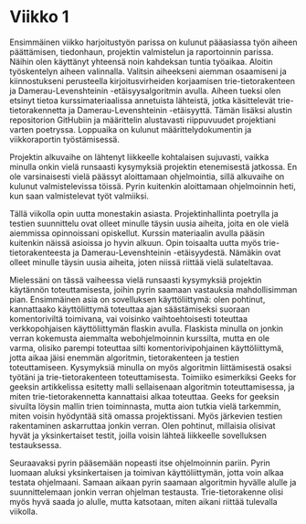 # Viikko 1

Ensimmäinen viikko harjoitustyön parissa on kulunut pääasiassa työn aiheen päättämisen, tiedonhaun, projektin valmistelun ja raportoinnin parissa. Näihin olen käyttänyt yhteensä noin kahdeksan tuntia työaikaa. Aloitin työskentelyn aiheen valinnalla. Valitsin aiheekseni aiemman osaamiseni ja kiinnostukseni perusteella kirjoitusvirheiden korjaamisen trie-tietorakenteen ja Damerau-Levenshteinin -etäisyysalgoritmin avulla. Aiheen tueksi olen etsinyt tietoa kurssimateriaalissa annetuista lähteistä, jotka käsittelevät trie-tietorakennetta ja Damerau-Levenshteinin -etäisyyttä. Tämän lisäksi alustin repositorion GitHubiin ja määrittelin alustavasti riippuvuudet projektiani varten poetryssa. Loppuaika on kulunut määrittelydokumentin ja viikkoraportin työstämisessä.

Projektin alkuvaihe on lähtenyt liikkeelle kohtalaisen sujuvasti, vaikka minulla onkin vielä runsaasti kysymyksiä projektin etenemisestä jatkossa. En ole varsinaisesti vielä päässyt aloittamaan ohjelmointia, sillä alkuvaihe on kulunut valmistelevissa töissä. Pyrin kuitenkin aloittamaan ohjelmoinnin heti, kun saan valmistelevat työt valmiiksi.

Tällä viikolla opin uutta monestakin asiasta. Projektinhallinta poetrylla ja testien suunnittelu ovat olleet minulle täysin uusia aiheita, joita en ole vielä aiemmissa opinnoissani opiskellut. Kurssin materiaalin avulla pääsin kuitenkin näissä asioissa jo hyvin alkuun. Opin toisaalta uutta myös trie-tietorakenteesta ja Damerau-Levenshteinin -etäisyydestä. Nämäkin ovat olleet minulle täysin uusia aiheita, joten niissä riittää vielä sulateltavaa.

Mielessäni on tässä vaiheessa vielä runsaasti kysymyksiä projektin käytännön toteuttamisesta, joihin pyrin saamaan vastauksia mahdollisimman pian. Ensimmäinen asia on sovelluksen käyttöliittymä: olen pohtinut, kannattaako käyttöliittymä toteuttaa ajan säästämiseksi suoraan komentoriviltä toimivana, vai voisinko vaihtoehtoisesti toteuttaa verkkopohjaisen käyttöliittymän flaskin avulla. Flaskista minulla on jonkin verran kokemusta aiemmalta webohjelmoinnin kurssilta, mutta en ole varma, olisiko parempi toteuttaa silti komentorivipohjainen käyttöliittymä, jotta aikaa jäisi enemmän algoritmin, tietorakenteen ja testien toteuttamiseen. Kysymyksiä minulla on myös algoritmin liittämisestä osaksi työtäni ja trie-tietorakenteen toteuttamisesta. Toimiiko esimerkiksi Geeks for geeksin artikkelissa esitetty malli sellaisenaan algoritmin toteuttamisessa, ja miten trie-tietorakennetta kannattaisi alkaa toteuttaa. Geeks for geeksin sivuilta löysin mallin trien toiminnasta, mutta aion tutkia vielä tarkemmin, miten voisin hyödyntää sitä omassa projektissani.  Myös järkevien testien rakentaminen askarruttaa jonkin verran. Olen pohtinut, millaisia olisivat hyvät ja yksinkertaiset testit, joilla voisin lähteä liikkeelle sovelluksen testauksessa.

Seuraavaksi pyrin pääsemään nopeasti itse ohjelmoinnin pariin. Pyrin luomaan aluksi yksinkertaisen ja toimivan käyttöliittymän, jotta voin alkaa testata ohjelmaani. Samaan aikaan pyrin saamaan algoritmin hyvälle alulle ja suunnittelemaan jonkin verran ohjelman testausta. Trie-tietorakenne olisi myös hyvä saada jo alulle, mutta katsotaan, miten aikani riittää tulevalla viikolla.
